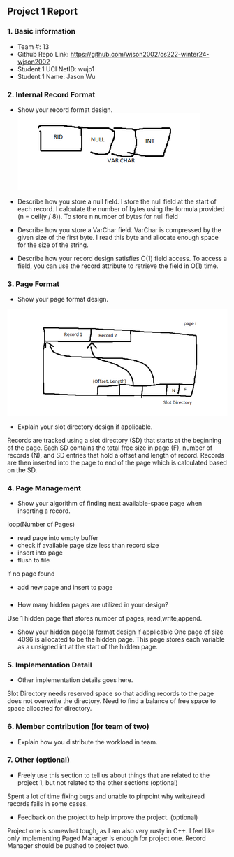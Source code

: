 ## Project 1 Report


### 1. Basic information
 - Team #: 13
 - Github Repo Link: https://github.com/wjson2002/cs222-winter24-wjson2002
 - Student 1 UCI NetID: wujp1
 - Student 1 Name: Jason Wu



### 2. Internal Record Format

- Show your record format design.
![img_3.png](img_3.png)

- Describe how you store a null field.
I store the null field at the start of each record. 
I calculate the number of bytes using the formula provided (n = ceil(y / 8)).
To store n number of bytes for null field

- Describe how you store a VarChar field.
VarChar is compressed by the given size of the first byte. I read this byte and allocate enough space for the 
size of the string.


- Describe how your record design satisfies O(1) field access.
To access a field, you can use the record attribute to retrieve the field in O(1) time.

### 3. Page Format
- Show your page format design.

![](proj1PageFormat.png)

- Explain your slot directory design if applicable.

Records are tracked using a slot directory (SD) that starts at the beginning of the page.
Each SD contains the total free size in page (F), number of records (N), and SD entries that hold a offset and length of record.
Records are then inserted into the page to end of the page which is calculated based on the SD.


### 4. Page Management
- Show your algorithm of finding next available-space page when inserting a record.

loop(Number of Pages)
- read page into empty buffer
- check if available page size less than record size
- insert into page
- flush to file

if no page found
- add new page and insert to page

###
- How many hidden pages are utilized in your design?

Use 1 hidden page that stores number of pages, read,write,append.

- Show your hidden page(s) format design if applicable
One page of size 4096 is allocated to be the hidden page.
This page stores each variable as a unsigned int at the start of the hidden page.


### 5. Implementation Detail
- Other implementation details goes here.

Slot Directory needs reserved space so that adding records to the page does not overwrite the directory.
Need to find a balance of free space to space allocated for directory. 




### 6. Member contribution (for team of two)
- Explain how you distribute the workload in team.



### 7. Other (optional)
- Freely use this section to tell us about things that are related to the project 1, but not related to the other sections (optional)

Spent a lot of time fixing bugs and unable to pinpoint why write/read records fails in some cases.

- Feedback on the project to help improve the project. (optional)

Project one is somewhat tough, as I am also very rusty in C++. I feel like only implementing Paged Manager is enough for project one.
Record Manager should be pushed to project two.